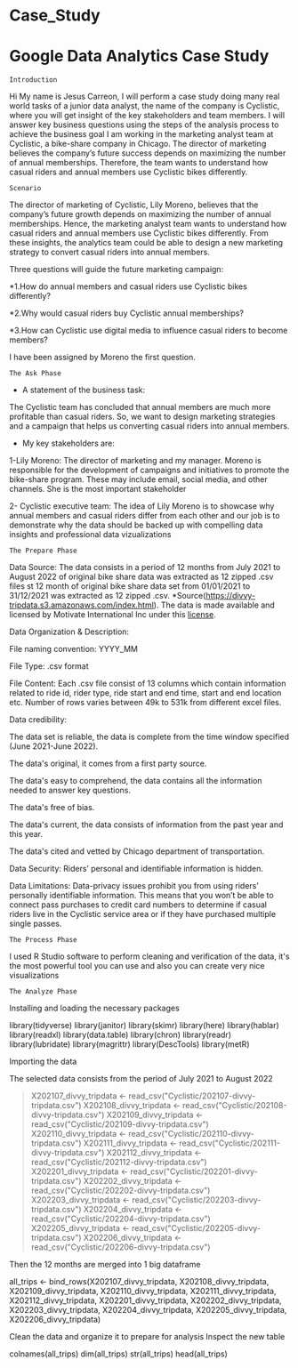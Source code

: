 # Case_Study
# Google Data Analytics Case Study
	Introduction

Hi My name is Jesus Carreon, I will perform a case study doing many real world tasks of a junior data analyst, the name of the company is Cyclistic, where you will get insight of the key stakeholders and team members.
I will answer key business questions using the steps of the analysis process to achieve the business goal
I am working in the marketing analyst team at Cyclistic, a bike-share company in Chicago. The director
of marketing believes the company’s future success depends on maximizing the number of annual memberships. Therefore,
the team wants to understand how casual riders and annual members use Cyclistic bikes differently. 

	Scenario

The director of marketing of Cyclistic, Lily Moreno, believes that the company’s future growth depends on maximizing the number of annual memberships. Hence, the marketing analyst team wants to understand how casual riders and annual members use Cyclistic bikes differently. From these insights, the analytics team could be able to design a new marketing strategy to convert casual riders into annual members. 

Three questions will guide the future marketing campaign:

*1.How do annual members and casual riders use Cyclistic bikes differently?

*2.Why would casual riders buy Cyclistic annual memberships?

*3.How can Cyclistic use digital media to influence casual riders to become members?

I have been assigned by Moreno the first question. 

	The Ask Phase
* A statement of the business task: 

The Cyclistic team has concluded that annual members are much more profitable than casual riders. So, we want to design marketing strategies and a campaign that helps us converting casual riders into annual members. 

* My key stakeholders are: 

1-Lily Moreno: The director of marketing and my manager. Moreno is responsible for the development of campaigns and initiatives to promote the bike-share program. These may include email, social media, and other channels. She is the most important stakeholder

2- Cyclistic executive team: The idea of Lily Moreno is to showcase why annual members and casual riders differ from each other and our job is to demonstrate why the data should be backed up with compelling data insights and professional data vizualizations

	The Prepare Phase
	
Data Source: 
The data consists in a period of 12 months from July 2021 to August 2022 of original bike share data was extracted as 12 zipped .csv files st 12 month of original bike share data set from 01/01/2021 to 31/12/2021 was extracted as 12 zipped .csv. 
*Source(https://divvy-tripdata.s3.amazonaws.com/index.html). The data is made available and licensed by Motivate International Inc under this [license](https://ride.divvybikes.com/data-license-agreement).

Data Organization & Description:

File naming convention: YYYY_MM

File Type:  .csv  format 

File Content: Each .csv file consist of 13 columns which contain information related to ride id, rider type, ride start and end time, start and end location  etc. Number of rows varies between 49k to 531k from different excel files.

Data credibility: 

The data set is reliable, the data is complete from the time window specified (June 2021-June 2022).

The data's original, it comes from a first party source.

The data's easy to comprehend, the data contains all the information needed to answer key questions.

The data's free of bias.

The data's current, the data consists of information from the past year and this year.

The data's cited and vetted by Chicago department of transportation.

Data Security: Riders’ personal and identifiable information is hidden.

Data Limitations: Data-privacy issues prohibit you from using riders’ personally identifiable information. This means that you won’t be able to connect pass purchases to credit card numbers to determine if casual riders live in the Cyclistic service area or if they have purchased multiple single passes.

	The Process Phase
	
I used R Studio software to perform cleaning and verification of the data, it's the most powerful tool you can use and also you can create very nice visualizations

	The Analyze Phase

Installing and loading the necessary packages

library(tidyverse)
library(janitor)
library(skimr)
library(here)
library(hablar)
library(readxl)
library(data.table)
library(chron)
library(readr)
library(lubridate)
library(magrittr)
library(DescTools)
library(metR)

Importing the data

The selected data consists from the period of July 2021 to August 2022

> X202107_divvy_tripdata <- read_csv("Cyclistic/202107-divvy-tripdata.csv")
> X202108_divvy_tripdata <- read_csv("Cyclistic/202108-divvy-tripdata.csv")
> X202109_divvy_tripdata <- read_csv("Cyclistic/202109-divvy-tripdata.csv")
> X202110_divvy_tripdata <- read_csv("Cyclistic/202110-divvy-tripdata.csv")
> X202111_divvy_tripdata <- read_csv("Cyclistic/202111-divvy-tripdata.csv")
> X202112_divvy_tripdata <- read_csv("Cyclistic/202112-divvy-tripdata.csv")
> X202201_divvy_tripdata <- read_csv("Cyclistic/202201-divvy-tripdata.csv")
> X202202_divvy_tripdata <- read_csv("Cyclistic/202202-divvy-tripdata.csv")
> X202203_divvy_tripdata <- read_csv("Cyclistic/202203-divvy-tripdata.csv")
> X202204_divvy_tripdata <- read_csv("Cyclistic/202204-divvy-tripdata.csv")
> X202205_divvy_tripdata <- read_csv("Cyclistic/202205-divvy-tripdata.csv")
> X202206_divvy_tripdata <- read_csv("Cyclistic/202206-divvy-tripdata.csv")

Then the 12 months are merged into 1 big dataframe

all_trips <- bind_rows(X202107_divvy_tripdata, X202108_divvy_tripdata, X202109_divvy_tripdata, X202110_divvy_tripdata, X202111_divvy_tripdata, X202112_divvy_tripdata, X202201_divvy_tripdata, X202202_divvy_tripdata, X202203_divvy_tripdata, X202204_divvy_tripdata, X202205_divvy_tripdata, X202206_divvy_tripdata)

Clean the data and organize it to prepare for analysis
Inspect the new table

colnames(all_trips)
dim(all_trips)
str(all_trips)
head(all_trips)

	




















































